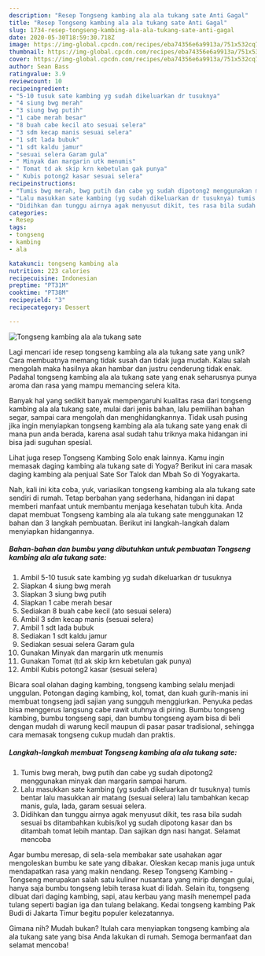 ```yaml
---
description: "Resep Tongseng kambing ala ala tukang sate Anti Gagal"
title: "Resep Tongseng kambing ala ala tukang sate Anti Gagal"
slug: 1734-resep-tongseng-kambing-ala-ala-tukang-sate-anti-gagal
date: 2020-05-30T18:59:30.718Z
image: https://img-global.cpcdn.com/recipes/eba74356e6a9913a/751x532cq70/tongseng-kambing-ala-ala-tukang-sate-foto-resep-utama.jpg
thumbnail: https://img-global.cpcdn.com/recipes/eba74356e6a9913a/751x532cq70/tongseng-kambing-ala-ala-tukang-sate-foto-resep-utama.jpg
cover: https://img-global.cpcdn.com/recipes/eba74356e6a9913a/751x532cq70/tongseng-kambing-ala-ala-tukang-sate-foto-resep-utama.jpg
author: Sean Bass
ratingvalue: 3.9
reviewcount: 10
recipeingredient:
- "5-10 tusuk sate kambing yg sudah dikeluarkan dr tusuknya"
- "4 siung bwg merah"
- "3 siung bwg putih"
- "1 cabe merah besar"
- "8 buah cabe kecil ato sesuai selera"
- "3 sdm kecap manis sesuai selera"
- "1 sdt lada bubuk"
- "1 sdt kaldu jamur"
- "sesuai selera Garam gula"
- " Minyak dan margarin utk menumis"
- " Tomat td ak skip krn kebetulan gak punya"
- " Kubis potong2 kasar sesuai selera"
recipeinstructions:
- "Tumis bwg merah, bwg putih dan cabe yg sudah dipotong2 menggunakan minyak dan margarin sampai harum."
- "Lalu masukkan sate kambing (yg sudah dikeluarkan dr tusuknya) tumis bentar lalu masukkan air matang (sesuai selera) lalu tambahkan kecap manis, gula, lada, garam sesuai selera."
- "Didihkan dan tunggu airnya agak menyusut dikit, tes rasa bila sudah sesuai bs ditambahkan kubis/kol yg sudah dipotong kasar dan bs ditambah tomat lebih mantap. Dan sajikan dgn nasi hangat. Selamat mencoba"
categories:
- Resep
tags:
- tongseng
- kambing
- ala

katakunci: tongseng kambing ala 
nutrition: 223 calories
recipecuisine: Indonesian
preptime: "PT31M"
cooktime: "PT38M"
recipeyield: "3"
recipecategory: Dessert

---
```



![Tongseng kambing ala ala tukang sate](https://img-global.cpcdn.com/recipes/eba74356e6a9913a/751x532cq70/tongseng-kambing-ala-ala-tukang-sate-foto-resep-utama.jpg)

Lagi mencari ide resep tongseng kambing ala ala tukang sate yang unik? Cara membuatnya memang tidak susah dan tidak juga mudah. Kalau salah mengolah maka hasilnya akan hambar dan justru cenderung tidak enak. Padahal tongseng kambing ala ala tukang sate yang enak seharusnya punya aroma dan rasa yang mampu memancing selera kita.

Banyak hal yang sedikit banyak mempengaruhi kualitas rasa dari tongseng kambing ala ala tukang sate, mulai dari jenis bahan, lalu pemilihan bahan segar, sampai cara mengolah dan menghidangkannya. Tidak usah pusing jika ingin menyiapkan tongseng kambing ala ala tukang sate yang enak di mana pun anda berada, karena asal sudah tahu triknya maka hidangan ini bisa jadi suguhan spesial.

Lihat juga resep Tongseng Kambing Solo enak lainnya. Kamu ingin memasak daging kambing ala tukang sate di Yogya? Berikut ini cara masak daging kambing ala penjual Sate Sor Talok dan Mbah So di Yogyakarta.


Nah, kali ini kita coba, yuk, variasikan tongseng kambing ala ala tukang sate sendiri di rumah. Tetap berbahan yang sederhana, hidangan ini dapat memberi manfaat untuk membantu menjaga kesehatan tubuh kita. Anda dapat membuat Tongseng kambing ala ala tukang sate menggunakan 12 bahan dan 3 langkah pembuatan. Berikut ini langkah-langkah dalam menyiapkan hidangannya.

<!--inarticleads1-->

##### Bahan-bahan dan bumbu yang dibutuhkan untuk pembuatan Tongseng kambing ala ala tukang sate:

1. Ambil 5-10 tusuk sate kambing yg sudah dikeluarkan dr tusuknya
1. Siapkan 4 siung bwg merah
1. Siapkan 3 siung bwg putih
1. Siapkan 1 cabe merah besar
1. Sediakan 8 buah cabe kecil (ato sesuai selera)
1. Ambil 3 sdm kecap manis (sesuai selera)
1. Ambil 1 sdt lada bubuk
1. Sediakan 1 sdt kaldu jamur
1. Sediakan sesuai selera Garam gula
1. Gunakan  Minyak dan margarin utk menumis
1. Gunakan  Tomat (td ak skip krn kebetulan gak punya)
1. Ambil  Kubis potong2 kasar (sesuai selera)


Bicara soal olahan daging kambing, tongseng kambing selalu menjadi unggulan. Potongan daging kambing, kol, tomat, dan kuah gurih-manis ini membuat tongseng jadi sajian yang sungguh menggiurkan. Penyuka pedas bisa menggerus langsung cabe rawit utuhnya di piring. Bumbu tongseng kambing, bumbu tongseng sapi, dan bumbu tongseng ayam bisa di beli dengan mudah di warung kecil maupun di pasar pasar tradisional, sehingga cara memasak tongseng cukup mudah dan praktis. 

<!--inarticleads2-->

##### Langkah-langkah membuat Tongseng kambing ala ala tukang sate:

1. Tumis bwg merah, bwg putih dan cabe yg sudah dipotong2 menggunakan minyak dan margarin sampai harum.
1. Lalu masukkan sate kambing (yg sudah dikeluarkan dr tusuknya) tumis bentar lalu masukkan air matang (sesuai selera) lalu tambahkan kecap manis, gula, lada, garam sesuai selera.
1. Didihkan dan tunggu airnya agak menyusut dikit, tes rasa bila sudah sesuai bs ditambahkan kubis/kol yg sudah dipotong kasar dan bs ditambah tomat lebih mantap. Dan sajikan dgn nasi hangat. Selamat mencoba


Agar bumbu meresap, di sela-sela membakar sate usahakan agar mengoleskan bumbu ke sate yang dibakar. Oleskan kecap manis juga untuk mendapatkan rasa yang makin nendang. Resep Tongseng Kambing - Tongseng merupakan salah satu kuliner nusantara yang mirip dengan gulai, hanya saja bumbu tongseng lebih terasa kuat di lidah. Selain itu, tongseng dibuat dari daging kambing, sapi, atau kerbau yang masih menempel pada tulang seperti bagian iga dan tulang belakang. Kedai tongseng kambing Pak Budi di Jakarta Timur begitu populer kelezatannya. 

Gimana nih? Mudah bukan? Itulah cara menyiapkan tongseng kambing ala ala tukang sate yang bisa Anda lakukan di rumah. Semoga bermanfaat dan selamat mencoba!
